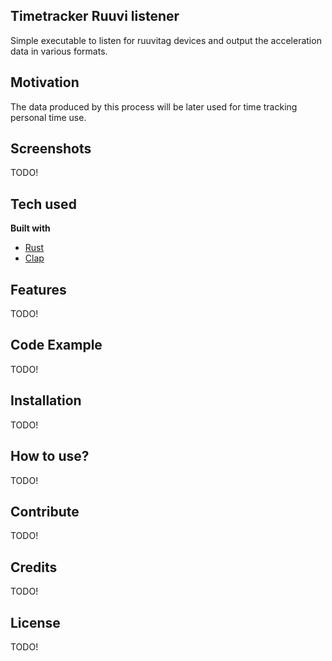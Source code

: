 ## Timetracker Ruuvi listener

Simple executable to listen for ruuvitag devices and output the acceleration data in various formats.

## Motivation

The data produced by this process will be later used for time tracking personal time use.

## Screenshots

TODO!

## Tech used

<b>Built with</b>

- [Rust](https://www.rust-lang.org/)
- [Clap](https://crates.io/crates/clap)

## Features

TODO!

## Code Example

TODO!

## Installation

TODO!

## How to use?

TODO!

## Contribute

TODO!

## Credits

TODO!

## License

TODO!
